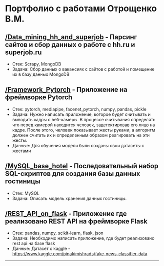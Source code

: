 # Портфолио с работами Отрощенко В.М.

## [/Data_mining_hh_and_superjob][1] - Парсинг сайтов и сбор данных о работе с hh.ru и superjob.ru
- Стек: Scrapy, MongoDB
- Задача: Сбор данных о вакансиях с сайтов с работой и помещение их в базу данных MongoDB

## [/Framework_Pytorch][2] - Приложение на фреймворке Pytorch
- Стек: pytorch, mediapipe, facenet_pytorch, numpy, pandas, pickle
- Задача: Нужно написать приложение, которое будет считывать и выводить кадры с веб-камеры. В процессе считывания определять что перед камерой находится человек, задетектировав его лицо на кадре. После этого, человек показывает жесты руками, а алгоритм должен считать их и определенным образом реагировать на эти жесты. 
- Данные: Для обучения модели были созданы свои датасеты с жестами

## [/MySQL_base_hotel][3] - Последовательный набор SQL-скриптов для создания базы данных гостиницы
- Стек: MySQL
- Задача: Описать модель хранения данных гостиницы.

## [/REST_API_on_flask][4] - Приложение где реализовано REST API на фреймворке Flask
- Стек: pandas, numpy, scikit-learn, flask, json
- Задача: Необходимо написать приложение, где будет реализовано rest api на базе flask 
- Данные: Датасет с kaggle - https://www.kaggle.com/pinakimishrads/fake-news-classifier-data


---
[1]: https://github.com/ViktorOtroschenko/portfolio/tree/main/Data_mining_hh_and_superjob
[2]: https://github.com/ViktorOtroschenko/portfolio/tree/main/Framework_Pytorch
[3]: https://github.com/ViktorOtroschenko/portfolio/tree/main/MySQL_base_hotel
[4]: https://github.com/ViktorOtroschenko/portfolio/tree/main/REST_API_on_flask
